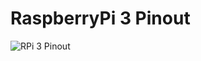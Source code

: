 # RaspberryPi 3 Pinout
![RPi 3 Pinout](https://cdn.sparkfun.com/r/600-600/assets/learn_tutorials/7/6/0/Raspberry_Pi_3_Pinout.png)
